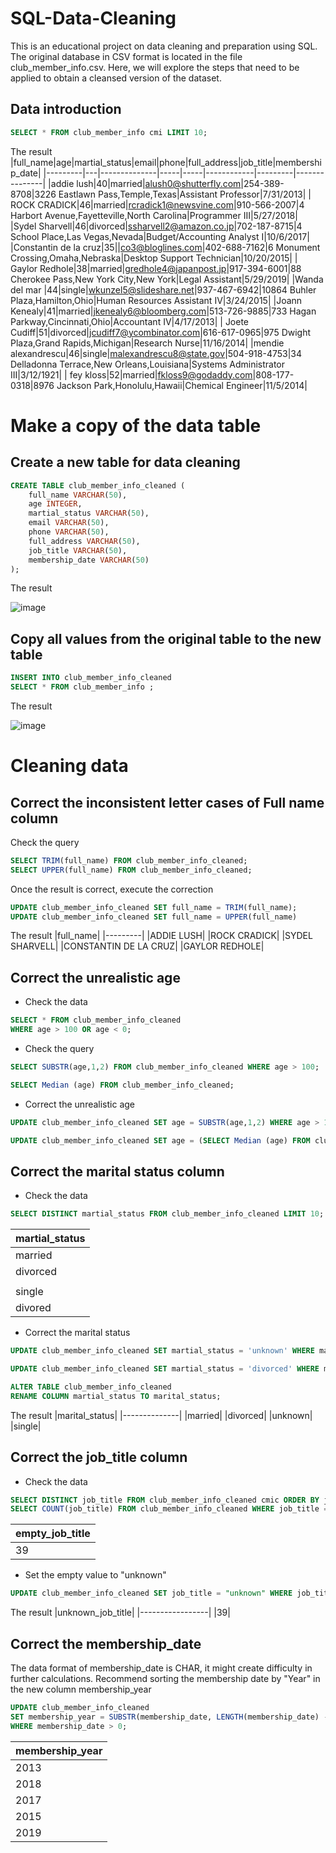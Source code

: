 # SQL-Data-Cleaning 
This is an educational project on data cleaning and preparation using SQL. The original database in CSV format is located in the file club_member_info.csv. Here, we will explore the steps that need to be applied to obtain a cleansed version of the dataset.

## Data introduction
``` SQL
SELECT * FROM club_member_info cmi LIMIT 10;
```
The result
|full_name|age|martial_status|email|phone|full_address|job_title|membership_date|
|---------|---|--------------|-----|-----|------------|---------|---------------|
|addie lush|40|married|alush0@shutterfly.com|254-389-8708|3226 Eastlawn Pass,Temple,Texas|Assistant Professor|7/31/2013|
|      ROCK CRADICK|46|married|rcradick1@newsvine.com|910-566-2007|4 Harbort Avenue,Fayetteville,North Carolina|Programmer III|5/27/2018|
|Sydel Sharvell|46|divorced|ssharvell2@amazon.co.jp|702-187-8715|4 School Place,Las Vegas,Nevada|Budget/Accounting Analyst I|10/6/2017|
|Constantin de la cruz|35||co3@bloglines.com|402-688-7162|6 Monument Crossing,Omaha,Nebraska|Desktop Support Technician|10/20/2015|
|  Gaylor Redhole|38|married|gredhole4@japanpost.jp|917-394-6001|88 Cherokee Pass,New York City,New York|Legal Assistant|5/29/2019|
|Wanda del mar       |44|single|wkunzel5@slideshare.net|937-467-6942|10864 Buhler Plaza,Hamilton,Ohio|Human Resources Assistant IV|3/24/2015|
|Joann Kenealy|41|married|jkenealy6@bloomberg.com|513-726-9885|733 Hagan Parkway,Cincinnati,Ohio|Accountant IV|4/17/2013|
|   Joete Cudiff|51|divorced|jcudiff7@ycombinator.com|616-617-0965|975 Dwight Plaza,Grand Rapids,Michigan|Research Nurse|11/16/2014|
|mendie alexandrescu|46|single|malexandrescu8@state.gov|504-918-4753|34 Delladonna Terrace,New Orleans,Louisiana|Systems Administrator III|3/12/1921|
| fey kloss|52|married|fkloss9@godaddy.com|808-177-0318|8976 Jackson Park,Honolulu,Hawaii|Chemical Engineer|11/5/2014|

# Make a copy of the data table
## Create a new table for data cleaning
```SQL
CREATE TABLE club_member_info_cleaned (
	full_name VARCHAR(50),
	age INTEGER,
	martial_status VARCHAR(50),
	email VARCHAR(50),
	phone VARCHAR(50),
	full_address VARCHAR(50),
	job_title VARCHAR(50),
	membership_date VARCHAR(50)
);
```
The result

![image](https://github.com/user-attachments/assets/d9d2063f-ab94-4c57-80e0-6c489a12aff1)


## Copy all values from the original table to the new table
```SQL
INSERT INTO club_member_info_cleaned 
SELECT * FROM club_member_info ;
```
The result

![image](https://github.com/user-attachments/assets/b8a6da1f-bbb2-4eb2-9aef-ac5e5dd915a1)

# Cleaning data
## Correct the inconsistent letter cases of Full name column

Check the query
```SQL
SELECT TRIM(full_name) FROM club_member_info_cleaned;
SELECT UPPER(full_name) FROM club_member_info_cleaned;
```
Once the result is correct, execute the correction
```SQL
UPDATE club_member_info_cleaned SET full_name = TRIM(full_name);
UPDATE club_member_info_cleaned SET full_name = UPPER(full_name)
```
The result
|full_name|
|---------|
|ADDIE LUSH|
|ROCK CRADICK|
|SYDEL SHARVELL|
|CONSTANTIN DE LA CRUZ|
|GAYLOR REDHOLE|

## Correct the unrealistic age
- Check the data 
```SQL
SELECT * FROM club_member_info_cleaned
WHERE age > 100 OR age < 0;
```

- Check the query 
```SQL
SELECT SUBSTR(age,1,2) FROM club_member_info_cleaned WHERE age > 100;

SELECT Median (age) FROM club_member_info_cleaned;
```
- Correct the unrealistic age
```SQL
UPDATE club_member_info_cleaned SET age = SUBSTR(age,1,2) WHERE age > 100;

UPDATE club_member_info_cleaned SET age = (SELECT Median (age) FROM club_member_info_cleaned) WHERE age < 0;
```
## Correct the marital status column
- Check the data 
```SQL
SELECT DISTINCT martial_status FROM club_member_info_cleaned LIMIT 10;
```
|martial_status|
|--------------|
|married|
|divorced|
||
|single|
|divored|



- Correct the marital status 
```SQL
UPDATE club_member_info_cleaned SET martial_status = 'unknown' WHERE martial_status = "";

UPDATE club_member_info_cleaned SET martial_status = 'divorced' WHERE martial_status = "divorced";

ALTER TABLE club_member_info_cleaned 
RENAME COLUMN martial_status TO marital_status;
```
The result
|marital_status|
|--------------|
|married|
|divorced|
|unknown|
|single|

## Correct the job_title column
- Check the data 
```SQL
SELECT DISTINCT job_title FROM club_member_info_cleaned cmic ORDER BY job_title;
SELECT COUNT(job_title) FROM club_member_info_cleaned WHERE job_title = "";
```
|empty_job_title|
|-----------------|
|39|

- Set the empty value to "unknown" 
```SQL
UPDATE club_member_info_cleaned SET job_title = "unknown" WHERE job_title = "";
```

The result
|unknown_job_title|
|-----------------|
|39|

## Correct the membership_date 
The data format of membership_date is CHAR, it might create difficulty in further calculations.
Recommend sorting the membership date by "Year" in the new column membership_year
```SQL
UPDATE club_member_info_cleaned
SET membership_year = SUBSTR(membership_date, LENGTH(membership_date) - 3, 4)
WHERE membership_date > 0;
```
|membership_year|
|---------------|
|2013|
|2018|
|2017|
|2015|
|2019|


